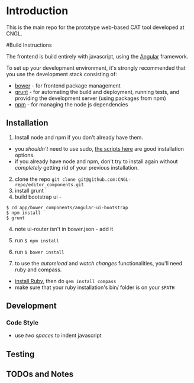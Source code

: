 # Introduction

This is the main repo for the prototype web-based CAT tool developed at CNGL.  

#Build Instructions     

The frontend is build entirely with javascript, using the [Angular](http://angularjs.org/) framework.     

To set up your development environment, it's strongly recommended that you use the development stack consisting of:      

* [bower](http://bower.io/) - for frontend package management
* [grunt](http://gruntjs.com/) - for automating the build and deployment, running tests, and providing the development server (using packages from npm)
* [npm](https://www.npmjs.org/) - for managing the node js dependencies     

## Installation    

1. Install node and npm if you don't already have them.  
  * you *shouldn't* need to use sudo, [the scripts here](https://gist.github.com/isaacs/579814) are good installation options.  
  * if you already have node and npm, don't try to install again without *completely* getting rid of your previous installation.
2. clone the repo `git clone git@github.com:CNGL-repo/editor_components.git`  
3. install grunt `
4. build bootstrap ui -
  ```
  $ cd app/bower_components/angular-ui-bootstrap
  $ npm install
  $ grunt
  ```
4. note ui-router isn't in bower.json - add it
3. run `$ npm install`
4. run `$ bower install`

5. to use the *autoreload* and *watch changes* functionalities, you'll need ruby and compass.   
  * [install Ruby](https://www.ruby-lang.org/en/installation/), then do `gem install compass`  
  * make sure that your ruby installation's bin/ folder is on your `$PATH`

## Development

### Code Style
* use *two spaces* to indent javascript


## Testing


## TODOs and Notes
